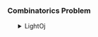 <h3>Combinatorics Problem</h3>
<ul>
	<details>
		<summary>LightOj</summary>
		<ol>
			<li>Problem: <a href="https://lightoj.com/problem/problem-makes-problem">1102 Problem Makes Problem</a></li>
			<ul>
				<li>Solution: <a href="/../../LightOj/1102_Problem_Makes_Problem.md">1102 Problem Makes Problem</a></li>
			</ul>
		</ol>
	</details>
</ul>